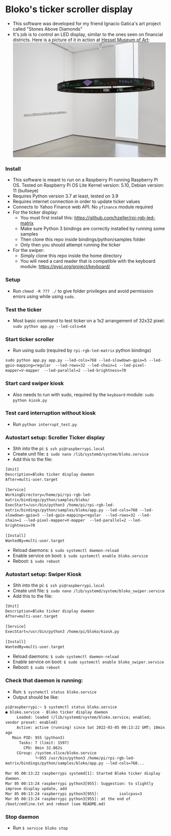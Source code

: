 # Bloko's ticker scroller display

- This software was developed for my friend Ignacio Gatica's art project called "Stones Above Diamonds"
- It's job is to control an LED display, similar to the ones seen on financial districts. Here is a picture of it in action at [Hessel Museum of Art](https://ccs.bard.edu/museum):
![Stones Above Diamonds by Ignacio Gatica](expo.jpeg)


### Install
- This software is meant to run on a Raspberry Pi running Raspberry Pi OS. Tested on Raspberry Pi OS Lite Kernel version: 5.10, Debian version: 11 (bullseye)
- Requires Python version 3.7 at least, tested on 3.9
- Requires internet connection in order to update ticker values
- Connects to Yahoo Finance web API. No `yfinance` module required
- For the ticker display: 
  - You must first install this: https://github.com/hzeller/rpi-rgb-led-matrix
  - Make sure Python 3 bindings are correctly installed by running some samples 
  - Then clone this repo inside bindings/python/samples folder
  - Only then you should attempt running the ticker
- For the swiper:
  - Simply clone this repo inside the home directory
  - You will need a card reader that is compatible with the keyboard module: https://pypi.org/project/keyboard/


### Setup
- Run `chmod -R 777 ./` to give folder privileges and avoid permission errors using while using `sudo`.

### Test the ticker 
- Most basic command to test ticker on a 1x2 arrangement of 32x32 pixel: `sudo python app.py --led-cols=64`

### Start ticker scroller
- Run using sudo (required by `rpi-rgb-led-matrix` python bindings)
```
sudo python app.py app.py --led-cols=768 --led-slowdown-gpio=5 --led-gpio-mapping=regular  --led-rows=32 --led-chain=1 --led-pixel-mapper=V-mapper  --led-parallel=2 --led-brightness=70
```

### Start card swiper kiosk
- Also needs to run with sudo, required by the `keyboard` module: `sudo python kiosk.py`

### Test card interruption without kiosk
- Run `python interrupt_test.py`

### Autostart setup: Scroller Ticker display
- Shh into the pi: `$ ssh pi@raspberrypi.local`
- Create unit file: `$ sudo nano /lib/systemd/system/bloko.service`
- Add this to the file: 
```
[Unit]
Description=Bloko ticker display daemon
After=multi-user.target

[Service]
WorkingDirectory=/home/pi/rpi-rgb-led-matrix/bindings/python/samples/bloko/
ExecStart=/usr/bin/python3 /home/pi/rpi-rgb-led-matrix/bindings/python/samples/bloko/app.py --led-cols=768 --led-slowdown-gpio=5 --led-gpio-mapping=regular  --led-rows=32 --led-chain=1 --led-pixel-mapper=V-mapper  --led-parallel=2 --led-brightness=70

[Install]
WantedBy=multi-user.target
```
- Reload daemons: `$ sudo systemctl daemon-reload`
- Enable service on boot: `$ sudo systemctl enable bloko.service`
- Reboot: `$ sudo reboot`

### Autostart setup: Swiper Kiosk
- Shh into the pi: `$ ssh pi@raspberrypi.local`
- Create unit file: `$ sudo nano /lib/systemd/system/bloko_swiper.service`
- Add this to the file: 
```
[Unit]
Description=Bloko ticker display daemon
After=multi-user.target

[Service]
ExecStart=/usr/bin/python3 /home/pi/bloko/kiosk.py

[Install]
WantedBy=multi-user.target
```
- Reload daemons: `$ sudo systemctl daemon-reload`
- Enable service on boot: `$ sudo systemctl enable bloko_swiper.service`
- Reboot: `$ sudo reboot`


### Check that daemon is running: 
- Run: `$ systemctl status bloko.service`
- Output should be like: 
```
pi@raspberrypi:~ $ systemctl status bloko.service
● bloko.service - Bloko ticker display daemon
     Loaded: loaded (/lib/systemd/system/bloko.service; enabled; vendor preset: enabled)
     Active: active (running) since Sat 2022-03-05 00:13:22 GMT; 10min ago
   Main PID: 955 (python3)
      Tasks: 7 (limit: 1597)
        CPU: 8min 32.862s
     CGroup: /system.slice/bloko.service
             └─955 /usr/bin/python3 /home/pi/rpi-rgb-led-matrix/bindings/python/samples/bloko/app.py --led-cols=768...

Mar 05 00:13:22 raspberrypi systemd[1]: Started Bloko ticker display daemon.
Mar 05 00:13:24 raspberrypi python3[955]: Suggestion: to slightly improve display update, add
Mar 05 00:13:24 raspberrypi python3[955]:         isolcpus=3
Mar 05 00:13:24 raspberrypi python3[955]: at the end of /boot/cmdline.txt and reboot (see README.md)
```
### Stop daemon
- Run `$ service bloko stop`
